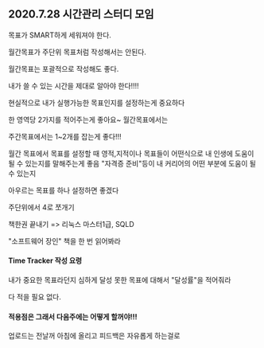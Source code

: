 ## 2020.7.28 시간관리 스터디 모임

목표가 SMART하게 세워져야 한다.



월간목표가 주단위 목표처럼 작성해서는 안된다.

월간목표는 포괄적으로 작성해도 좋다.



내가 쓸 수 있는 시간을 제대로 알아야 한다!!!!

현실적으로 내가 실행가능한 목표인지를 설정하는게 중요하다



한 영역당 2가지를 적어주는게 좋아요~ 월간목표에서는



주간목표에서는 1~2개를 잡는게 좋다!!!



월간 목표에서 목표를 설정할 때 영적,지적이나 목표들이 어떤식으로 내 인생에 도움이 될 수 있는지를 말해주는게 좋음 "자격증 준비"등이 내 커리어의 어떤 부분에 도움이 될 수 있는지



아우르는 목표를 하나 설정하면 좋겠다

주단위에서 4로 쪼개기



책한권 끝내기 => 리눅스 마스터1급, SQLD



"소프트웨어 장인" 책을 한 번 읽어봐라



#### Time Tracker 작성 요령

내가 중요한 목표라던지 심하게 달성 못한 목표에 대해서 "달성률"을 적어줘라 

다 적을 필요 없다.



#### 적용점은 그래서 다음주에는 어떻게 할꺼야!!!



업로드는 전날꺼 아침에 올리고 피드백은 자유롭게 하는걸로





